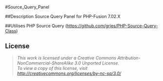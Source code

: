#Source_Query_Panel


##Description
Source Query Panel for PHP-Fusion 7.02.X


##Utilises
PHP Source Query (https://github.com/gries/PHP-Source-Query-Class)


## License
> *This work is licensed under a Creative Commons Attribution-NonCommercial-ShareAlike 3.0 Unported License.<br>
> To view a copy of this license, visit http://creativecommons.org/licenses/by-nc-sa/3.0/*